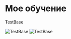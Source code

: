# Мое обучение
TestBase

![TestBase](https://github.com/G-GoodLike/Certificate/blob/main/Certificate/)
![TestBase](https://github.com/G-GoodLike/Certificate/blob/main/Certificate/)
